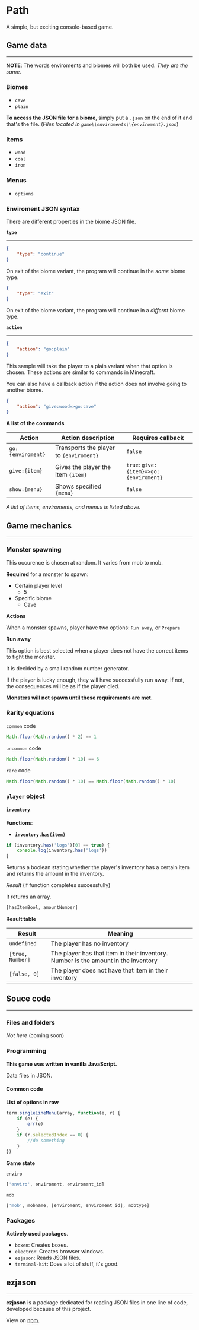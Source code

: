 # **Path**

A simple, but exciting console-based game.

## Game data
<hr>

**NOTE**: The words enviroments and biomes will both be used. *They are the same.*

### Biomes

- `cave`
- `plain`

**To access the JSON file for a biome**, simply put a `.json` on the end of it and that's the file. (*Files located in `game\\enviroments\\{enviroment}.json`*)

### Items

- `wood`
- `coal`
- `iron`

### Menus

- `options`

### Enviroment JSON syntax

There are different properties in the biome JSON file.

**`type`**
<hr>

```json
{
    "type": "continue"
}
```

On exit of the biome variant, the program will continue in the *same* biome type.

```json
{
    "type": "exit"
}
```

On exit of the biome variant, the program will continue in a *differnt* biome type.

**`action`**
<hr>

```json
{
    "action": "go:plain"
}
```

This sample will take the player to a plain variant when that option is chosen. These actions are similar to commands in Minecraft.

You can also have a callback action if the action does not involve going to another biome.

```json
{
    "action": "give:wood=>go:cave"
}
```

**A list of the commands**

|Action|Action description|Requires callback|
|-|-|-|
|`go:{enviroment}`|Transports the player to `{enviroment}`|`false`|
|`give:{item}`|Gives the player the item `{item}`|`true`: `give:{item}=>go:{enviroment}`|
|`show:{menu}`|Shows specified `{menu}`|`false`|

*A list of items, enviroments, and menus is listed above.*

## Game mechanics
<hr>

### Monster spawning

This occurence is chosen at random. It varies from mob to mob.

**Required** for a monster to spawn:

- Certain player level
    - 5
- Specific biome
    - Cave

**Actions**

When a monster spawns, player have two options: `Run away`, or `Prepare`

**Run away**

This option is best selected when a player does not have the correct items to fight the monster.

It is decided by a small random number generator.

If the player is lucky enough, they will have successfully run away. If not, the consequences will be as if the player died.

**Monsters will not spawn until these requirements are met.**

### Rarity equations

`common` code

```js
Math.floor(Math.random() * 2) == 1
```

`uncommon` code

```js
Math.floor(Math.random() * 10) == 6
```

`rare` code

```js
Math.floor(Math.random() * 10) == Math.floor(Math.random() * 10)
```

### `player` object

#### `inventory`

**Functions**:

- **`inventory.has(item)`**

```js
if (inventory.has('logs')[0] == true) {
    console.log(inventory.has('logs'))
}
```

Returns a boolean stating whether the player's inventory has a certain item and returns the amount in the inventory.

*Result* (if function completes successfully)

It returns an array.

```js
[hasItemBool, amountNumber]
```

**Result table**

|Result|Meaning|
|-|-|
|`undefined`|The player has no inventory|
|`[true, Number]`|The player has that item in their inventory. Number is the amount in the inventory|
|`[false, 0]`|The player does not have that item in their inventory|

## Souce code
<hr>

### Files and folders

*Not here* (coming soon)

### Programming

**This game was written in vanilla JavaScript.**

Data files in JSON.

#### Common code

**List of options in row**

```js
term.singleLineMenu(array, function(e, r) {
    if (e) {
        err(e)
    }
    if (r.selectedIndex == 0) {
        //do something
    }
})
```

**Game state**

`enviro`

```js
['enviro', enviroment, enviroment_id]
```

`mob`

```js
['mob', mobname, [enviroment, enviroment_id], mobtype]
```

### Packages

**Actively used packages**.

- `boxen`: Creates boxes.
- `electron`: Creates browser windows.
- `ezjason`: Reads JSON files.
- `terminal-kit`: Does a lot of stuff, it's good.

## ezjason
<hr>

**ezjason** is a package dedicated for reading JSON files in one line of code, developed because of this project.

View on [npm](https://npmjs.com/package/ezjason "The package on npm").